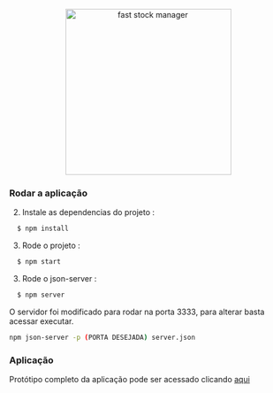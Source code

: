 <p align="center">
  <img src="https://github.com/whyandree/fast_stockmanager/blob/main/src/assets/Logo.svg" alt="fast stock manager" width="300px"/>
</p>

<h3>Rodar a aplicação</h3>

2. Instale as dependencias do projeto :

```sh
  $ npm install
```

3. Rode o projeto :

```sh
  $ npm start
```

3. Rode o json-server :

```sh
  $ npm server
```

O servidor foi modificado para rodar na porta 3333, para alterar basta acessar executar.

```sh
npm json-server -p (PORTA DESEJADA) server.json
```

<h3>Aplicação</h3>

Protótipo completo da aplicação pode ser acessado clicando <a href="https://www.figma.com/file/Zop8ORKSm6IkVduIGIYOty/CRUD?node-id=0%3A1">aqui</a>
